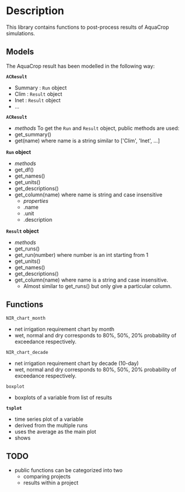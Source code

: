 Description
===========

This library contains functions to post-process results of AquaCrop simulations.

Models
------

The AquaCrop result has been modelled in the following way:

**`ACResult`**
- Summary : `Run` object
- Clim : `Result` object
- Inet : `Result` object
- ...

**`ACResult`**
- *methods* To get the `Run` and `Result` object, public methods are used:
- get_summary()
- get(name) where name is a string similar to ['Clim', 'Inet', ...]

**`Run` object**
- *methods*
- get_df()
- get_names()
- get_units()
- get_descriptions()
- get_column(name) where name is string and case insensitive
    - *properties*
    - .name
    - .unit
    - .description


**`Result` object**
- *methods*
- get_runs()
- get_run(number) where number is an int starting from 1
- get_units()
- get_names()
- get_descriptions()
- get_column(name) where name is a string and case insensitive.
    - Almost similar to get_runs() but only give a particular column.

Functions
---------

`NIR_chart_month`
- net irrigation requirement chart by month
- wet, normal and dry corresponds to 80%, 50%, 20% probability of exceedance respectively.

`NIR_chart_decade`
- net irrigation requirement chart by decade (10-day)
- wet, normal and dry corresponds to 80%, 50%, 20% probability of exceedance respectively.

`boxplot`
- boxplots of a variable from list of results

**`tsplot`**
- time series plot of a variable
- derived from the multiple runs
- uses the average as the main plot
- shows 


TODO
----

- public functions can be categorized into two
    - comparing projects
    - results within a project